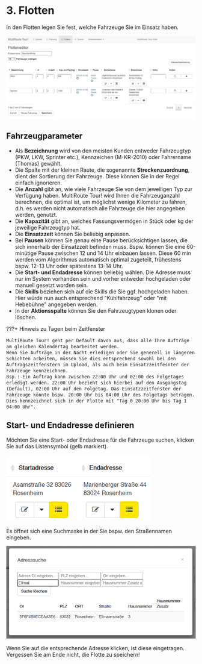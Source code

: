# **3. Flotten**

In den Flotten legen Sie fest, welche Fahrzeuge Sie im Einsatz haben.

![!](assets/flotten_v1.jpg)

## Fahrzeugparameter

- Als **Bezeichnung** wird von den meisten Kunden entweder Fahrzeugtyp (PKW, LKW, Sprinter etc.), Kennzeichen (M-KR-2010) oder Fahrername (Thomas) gewählt. 
- Die Spalte mit der kleinen Raute, die sogenannte **Streckenzuordnung**, dient der Sortierung der Fahrzeuge. Diese können Sie in der Regel einfach ignorieren. 
- Die **Anzahl** gibt an, wie viele Fahrzeuge Sie von dem jeweiligen Typ zur Verfügung haben. MultiRoute Tour! wird Ihnen die Fahrzeuganzahl berechnen, die optimal ist, um möglichst wenige Kilometer zu fahren, d.h. es werden nicht automatisch alle Fahrzeuge die hier angegeben werden, genutzt.
- Die **Kapazität** gibt an, welches Fassungsvermögen in Stück oder kg der jeweilige Fahrzeugtyp hat.
- Die **Einsatzzeit** können Sie beliebig anpassen. 
- Bei **Pausen** können Sie genau eine Pause berücksichtigen lassen, die sich innerhalb der Einsatzzeit befinden muss. Bspw. können Sie eine 60-minütige Pause zwischen 12 und 14 Uhr einbauen lassen. Diese 60 min werden vom Algorithmus automatisch optimal zugeteilt, frühestens bspw. 12-13 Uhr oder spätestens 13-14 Uhr.
- Die **Start- und Endadresse** können beliebig wählen. Die Adresse muss nur im System vorhanden sein und vorher entweder hochgeladen oder manuell gesetzt worden sein. 
- Die **Skills** beziehen sich auf die Skills die Sie ggf. hochgeladen haben. Hier würde nun auch entsprechend "Kühlfahrzeug" oder "mit Hebebühne" angegeben werden. 
- In der **Aktionsspalte** können Sie den Fahrzeugtypen klonen oder löschen.

???+ Hinweis zu Tagen beim Zeitfenster

	MultiRoute Tour! geht per Default davon aus, dass alle Ihre Aufträge am gleichen Kalendertag bearbeitet werden. 
	Wenn Sie Aufträge in der Nacht erledigen oder Sie generell in längeren Schichten arbeiten, müssen Sie dies entsprechend sowohl bei den Auftragszeitfenstern im Upload, als auch beim Einsatzzeitfesnter der Fahrzeuge kennzeichnen.
	Bsp.: Ein Auftrag kann zwischen 22:00 Uhr und 02:00 des Folgetages erledigt werden. 22:00 Uhr bezieht sich hierbei auf den Ausgangstag (Default), 02:00 Uhr auf den Folgetag. Das Einsatzzeitfenster der Fahrzeuge könnte bspw. 20:00 Uhr bis 04:00 Uhr des Folgetags betragen. Dies kennzeichnet sich in der Flotte mit "Tag 0 20:00 Uhr bis Tag 1 04:00 Uhr". 

## Start- und Endadresse definieren
    
Möchten Sie eine Start- oder Endadresse für die Fahrzeuge suchen, klicken Sie auf das Listensymbol (gelb markiert). 

![!](assets/Adresssuche_Flotte.png)

Es öffnet sich eine Suchmaske in der Sie bspw. den Straßennamen eingeben. 

![!](assets/Adresssuche_Str.png)

Wenn Sie auf die entsprechende Adresse klicken, ist diese eingetragen. Vergessen Sie am Ende nicht, die Flotte zu speichern! 

